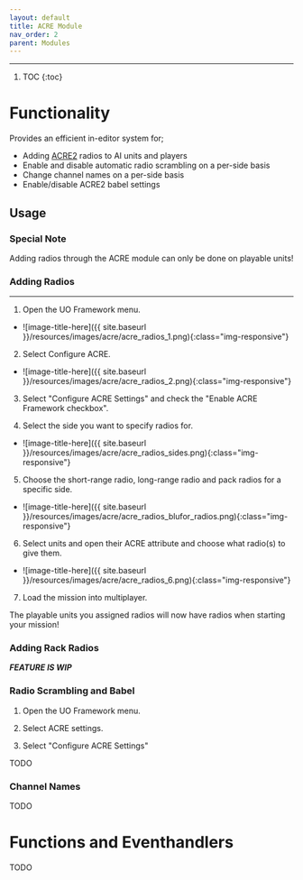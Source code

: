 ```yaml
---
layout: default
title: ACRE Module
nav_order: 2
parent: Modules
---
```


---

1. TOC
{:toc}

# Functionality

Provides an efficient in-editor system for;
- Adding [ACRE2](https://github.com/IDI-Systems/acre2) radios to AI units and players
- Enable and disable automatic radio scrambling on a per-side basis
- Change channel names on a per-side basis
- Enable/disable ACRE2 babel settings 

## Usage

### Special Note
Adding radios through the ACRE module can only be done on playable units!

### Adding Radios

---

1. Open the UO Framework menu.
* ![image-title-here]({{ site.baseurl }}/resources/images/acre/acre_radios_1.png){:class="img-responsive"}

2. Select Configure ACRE.
* ![image-title-here]({{ site.baseurl }}/resources/images/acre/acre_radios_2.png){:class="img-responsive"}

3. Select "Configure ACRE Settings" and check the "Enable ACRE Framework checkbox".

4. Select the side you want to specify radios for.
* ![image-title-here]({{ site.baseurl }}/resources/images/acre/acre_radios_sides.png){:class="img-responsive"}

5. Choose the short-range radio, long-range radio and pack radios for a specific side.
* ![image-title-here]({{ site.baseurl }}/resources/images/acre/acre_radios_blufor_radios.png){:class="img-responsive"}

6. Select units and open their ACRE attribute and choose what radio(s) to give them.
* ![image-title-here]({{ site.baseurl }}/resources/images/acre/acre_radios_6.png){:class="img-responsive"}

7. Load the mission into multiplayer.

The playable units you assigned radios will now have radios when starting your mission!


### Adding Rack Radios

_**FEATURE IS WIP**_

### Radio Scrambling and Babel

1. Open the UO Framework menu.

2. Select ACRE settings.

3. Select "Configure ACRE Settings"

TODO

### Channel Names

TODO

# Functions and Eventhandlers

TODO
